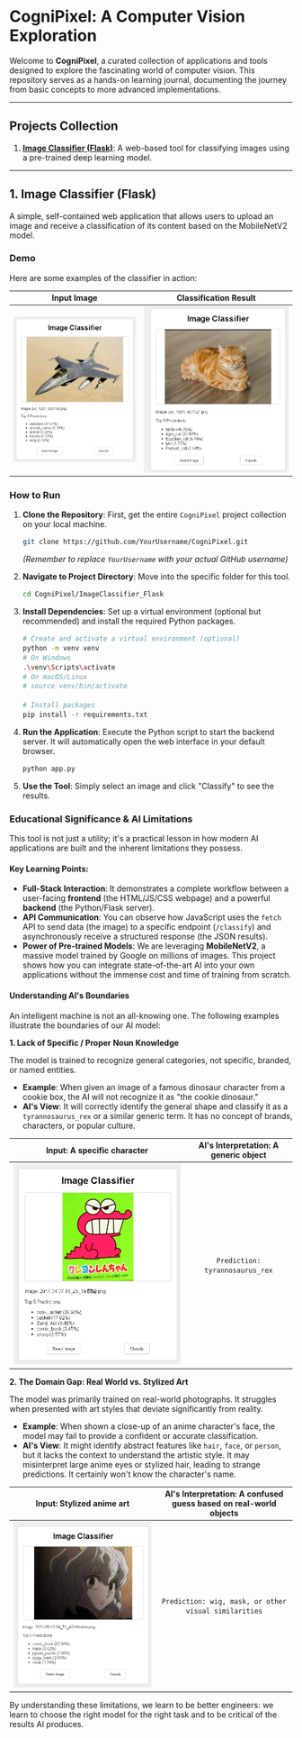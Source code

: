 # CogniPixel: A Computer Vision Exploration

Welcome to **CogniPixel**, a curated collection of applications and tools designed to explore the fascinating world of computer vision. This repository serves as a hands-on learning journal, documenting the journey from basic concepts to more advanced implementations.

---

## Projects Collection

1.  **[Image Classifier (Flask)](#1-image-classifier-flask)**: A web-based tool for classifying images using a pre-trained deep learning model.

---

## 1. Image Classifier (Flask)

A simple, self-contained web application that allows users to upload an image and receive a classification of its content based on the MobileNetV2 model.

### Demo

Here are some examples of the classifier in action:

| Input Image | Classification Result |
| :---: | :---: |
| ![Bison in snow](images/pic_ICF_1.png) | ![Classification result for bison](images/pic_ICF_2.png) |

### How to Run

1.  **Clone the Repository**: First, get the entire `CogniPixel` project collection on your local machine.
    ```bash
    git clone https://github.com/YourUsername/CogniPixel.git
    ```
    *(Remember to replace `YourUsername` with your actual GitHub username)*

2.  **Navigate to Project Directory**: Move into the specific folder for this tool.
    ```bash
    cd CogniPixel/ImageClassifier_Flask
    ```

3.  **Install Dependencies**: Set up a virtual environment (optional but recommended) and install the required Python packages.
    ```bash
    # Create and activate a virtual environment (optional)
    python -m venv venv
    # On Windows
    .\venv\Scripts\activate
    # On macOS/Linux
    # source venv/bin/activate

    # Install packages
    pip install -r requirements.txt
    ```

4.  **Run the Application**: Execute the Python script to start the backend server. It will automatically open the web interface in your default browser.
    ```bash
    python app.py
    ```

5.  **Use the Tool**: Simply select an image and click "Classify" to see the results.

### Educational Significance & AI Limitations

This tool is not just a utility; it's a practical lesson in how modern AI applications are built and the inherent limitations they possess.

#### Key Learning Points:

*   **Full-Stack Interaction**: It demonstrates a complete workflow between a user-facing **frontend** (the HTML/JS/CSS webpage) and a powerful **backend** (the Python/Flask server).
*   **API Communication**: You can observe how JavaScript uses the `fetch` API to send data (the image) to a specific endpoint (`/classify`) and asynchronously receive a structured response (the JSON results).
*   **Power of Pre-trained Models**: We are leveraging **MobileNetV2**, a massive model trained by Google on millions of images. This project shows how you can integrate state-of-the-art AI into your own applications without the immense cost and time of training from scratch.

#### Understanding AI's Boundaries

An intelligent machine is not an all-knowing one. The following examples illustrate the boundaries of our AI model:

**1. Lack of Specific / Proper Noun Knowledge**

The model is trained to recognize general categories, not specific, branded, or named entities.

*   **Example**: When given an image of a famous dinosaur character from a cookie box, the AI will not recognize it as "the cookie dinosaur."
*   **AI's View**: It will correctly identify the general shape and classify it as a `tyrannosaurus_rex` or a similar generic term. It has no concept of brands, characters, or popular culture.

| Input: A specific character | AI's Interpretation: A generic object |
| :---: | :---: |
| ![Dinosaur on a cookie box](images/pic_ICF_3.png) | `Prediction: tyrannosaurus_rex` |

**2. The Domain Gap: Real World vs. Stylized Art**

The model was primarily trained on real-world photographs. It struggles when presented with art styles that deviate significantly from reality.

*   **Example**: When shown a close-up of an anime character's face, the model may fail to provide a confident or accurate classification.
*   **AI's View**: It might identify abstract features like `hair`, `face`, or `person`, but it lacks the context to understand the artistic style. It may misinterpret large anime eyes or stylized hair, leading to strange predictions. It certainly won't know the character's name.

| Input: Stylized anime art | AI's Interpretation: A confused guess based on real-world objects |
| :---: | :---: |
| ![Anime character's face](images/pic_ICF_4.png) | `Prediction: wig, mask, or other visual similarities` |

By understanding these limitations, we learn to be better engineers: we learn to choose the right model for the right task and to be critical of the results AI produces.
